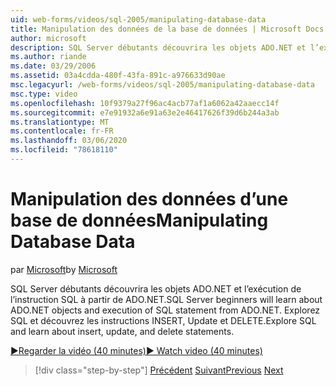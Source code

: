 ```yaml
---
uid: web-forms/videos/sql-2005/manipulating-database-data
title: Manipulation des données de la base de données | Microsoft Docs
author: microsoft
description: SQL Server débutants découvrira les objets ADO.NET et l’exécution de l’instruction SQL à partir de ADO.NET. Explorez SQL et découvrez comment insérer, mettre à jour et supprimer des STA...
ms.author: riande
ms.date: 03/29/2006
ms.assetid: 03a4cdda-480f-43fa-891c-a976633d90ae
msc.legacyurl: /web-forms/videos/sql-2005/manipulating-database-data
msc.type: video
ms.openlocfilehash: 10f9379a27f96ac4acb77af1a6062a42aaecc14f
ms.sourcegitcommit: e7e91932a6e91a63e2e46417626f39d6b244a3ab
ms.translationtype: MT
ms.contentlocale: fr-FR
ms.lasthandoff: 03/06/2020
ms.locfileid: "78618110"
---
```

# <a name="manipulating-database-data"></a><span data-ttu-id="b6b22-104">Manipulation des données d’une base de données</span><span class="sxs-lookup"><span data-stu-id="b6b22-104">Manipulating Database Data</span></span>

<span data-ttu-id="b6b22-105">par [Microsoft](https://github.com/microsoft)</span><span class="sxs-lookup"><span data-stu-id="b6b22-105">by [Microsoft](https://github.com/microsoft)</span></span>

<span data-ttu-id="b6b22-106">SQL Server débutants découvrira les objets ADO.NET et l’exécution de l’instruction SQL à partir de ADO.NET.</span><span class="sxs-lookup"><span data-stu-id="b6b22-106">SQL Server beginners will learn about ADO.NET objects and execution of SQL statement from ADO.NET.</span></span> <span data-ttu-id="b6b22-107">Explorez SQL et découvrez les instructions INSERT, Update et DELETE.</span><span class="sxs-lookup"><span data-stu-id="b6b22-107">Explore SQL and learn about insert, update, and delete statements.</span></span>

[<span data-ttu-id="b6b22-108">&#9654;Regarder la vidéo (40 minutes)</span><span class="sxs-lookup"><span data-stu-id="b6b22-108">&#9654; Watch video (40 minutes)</span></span>](https://channel9.msdn.com/Blogs/ASP-NET-Site-Videos/manipulating-database-data)

> [!div class="step-by-step"]
> <span data-ttu-id="b6b22-109">[Précédent](designing-relational-database-tables.md)
> [Suivant](more-structured-query-language.md)</span><span class="sxs-lookup"><span data-stu-id="b6b22-109">[Previous](designing-relational-database-tables.md)
[Next](more-structured-query-language.md)</span></span>
